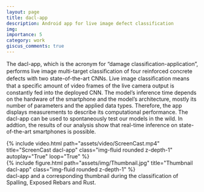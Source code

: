 ```yaml
---
layout: page
title: dacl-app
description: Android app for live image defect classification
img: 
importance: 5
category: work
giscus_comments: true
---
```


The dacl-app, which is the acronym for “damage classiﬁcation-application”, performs live image multi-target classiﬁcation of four reinforced concrete defects with two state-of-the-art CNNs. Live image classiﬁcation means that a speciﬁc amount of video frames of the live camera output is constantly fed into the deployed CNN. The model’s inference time depends on the hardware of the smartphone and the model’s architecture, mostly its number of parameters and the applied data types. Therefore, the app displays measurements to describe its computational performance. The dacl-app can be used to spontaneously test our models in the wild. In addtion, the results of our analysis show that real-time inference on state-of-the-art smartphones is possible.   

<div class="row">
    <div class="col-sm mt-3 mt-md-0">
        {% include video.html path="assets/video/ScreenCast.mp4" title="ScreenCast dacl-app" class="img-fluid rounded z-depth-1" autoplay="True" loop="True" %}
    </div>
    <div class="col-sm mt-3 mt-md-0">
        {% include figure.html path="assets/img/Thumbnail.jpg" title="Thumbnail dacl-app" class="img-fluid rounded z-depth-1" %}
    </div>
</div>
<div class="caption">
    dacl-app and a corresponding thumbnail during the classification of Spalling, Exposed Rebars and Rust.
</div>


